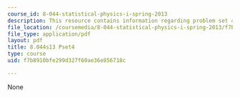 ```yaml
---
course_id: 8-044-statistical-physics-i-spring-2013
description: This resource contains information regarding problem set 4.
file_location: /coursemedia/8-044-statistical-physics-i-spring-2013/f7b8910bfe299d327f60ae36e856718c_MIT8_044S13_ps4.pdf
file_type: application/pdf
layout: pdf
title: 8.044s13 Pset4
type: course
uid: f7b8910bfe299d327f60ae36e856718c

---
```

None